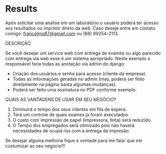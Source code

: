 # Results
Após solicitar uma analise em um laboratório o usuário poderá ter acesso aos resultados ou imprimir direto da web.
Caso deseje entre em contato comigo: francelmo87@gmail.com ou (88) 99254-2113.

DESCRIÇÃO

Se você desejar um service web com entrega de exames ou algo parecido com entrega via web esse é um sistema apropriado. 
Neste exemplo o responsável faria todas as anotação via admin do django:  
  - Criação dos usuários e senha para acesso (cliente da empresa).
  - Todas as informações geradas no admin (mas, poderá ser feito diretamente na página basta algumas mudanças).
  - Poderá ser feito uma assinatura no PDF conforme exemplo.
 
 QUAIS AS VANTAGENS DE USAR EM SEU NEGÓCIO?
  
 1. Diminuirá o tempo dos seus clientes em fila de espera.
 2. Terá um controle de quais exames ja foram executados. 
 3. O custo com impressão de papel (impressora, tinta) será reduzido.
 4. O Tempo dos empregados será otimizado pois não haverá necessidades de ocupá-los com a entrega da impresão. 

Se desejar alguma melhoria fique a vontade para me falar que irei custumizar ao seu negócio!!!
